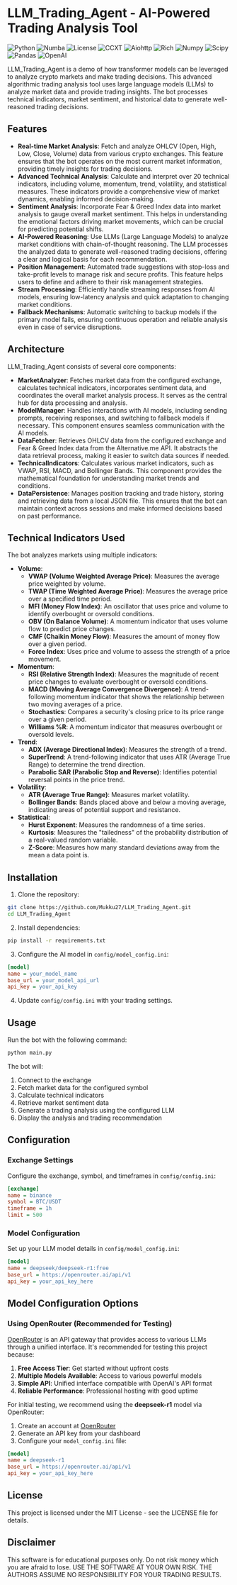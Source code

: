 # LLM_Trading_Agent - AI-Powered Trading Analysis Tool

![Python](https://img.shields.io/badge/python-3.13+-blue.svg)
![Numba](https://img.shields.io/badge/numba-0.61.0-blue.svg)
![License](https://img.shields.io/badge/license-MIT-green.svg)
![CCXT](https://img.shields.io/badge/ccxt-4.4.52-blue.svg)
![Aiohttp](https://img.shields.io/badge/aiohttp-3.10.11-blue.svg)
![Rich](https://img.shields.io/badge/rich-13.9.4-blue.svg)
![Numpy](https://img.shields.io/badge/numpy-2.1.3-blue.svg)
![Scipy](https://img.shields.io/badge/scipy-1.15.1-blue.svg)
![Pandas](https://img.shields.io/badge/pandas-2.2.3-blue.svg)
![OpenAI](https://img.shields.io/badge/openai-1.61.0-blue.svg)

LLM_Trading_Agent is a demo of how transformer models can be leveraged to analyze crypto markets and make trading decisions. This advanced algorithmic trading analysis tool uses large language models (LLMs) to analyze market data and provide trading insights. The bot processes technical indicators, market sentiment, and historical data to generate well-reasoned trading decisions.

## Features

- **Real-time Market Analysis**: Fetch and analyze OHLCV (Open, High, Low, Close, Volume) data from various crypto exchanges. This feature ensures that the bot operates on the most current market information, providing timely insights for trading decisions.
- **Advanced Technical Analysis**: Calculate and interpret over 20 technical indicators, including volume, momentum, trend, volatility, and statistical measures. These indicators provide a comprehensive view of market dynamics, enabling informed decision-making.
- **Sentiment Analysis**: Incorporate Fear & Greed Index data into market analysis to gauge overall market sentiment. This helps in understanding the emotional factors driving market movements, which can be crucial for predicting potential shifts.
- **AI-Powered Reasoning**: Use LLMs (Large Language Models) to analyze market conditions with chain-of-thought reasoning. The LLM processes the analyzed data to generate well-reasoned trading decisions, offering a clear and logical basis for each recommendation.
- **Position Management**: Automated trade suggestions with stop-loss and take-profit levels to manage risk and secure profits. This feature helps users to define and adhere to their risk management strategies.
- **Stream Processing**: Efficiently handle streaming responses from AI models, ensuring low-latency analysis and quick adaptation to changing market conditions.
- **Fallback Mechanisms**: Automatic switching to backup models if the primary model fails, ensuring continuous operation and reliable analysis even in case of service disruptions.

## Architecture

LLM_Trading_Agent consists of several core components:

- **MarketAnalyzer**: Fetches market data from the configured exchange, calculates technical indicators, incorporates sentiment data, and coordinates the overall market analysis process. It serves as the central hub for data processing and analysis.
- **ModelManager**: Handles interactions with AI models, including sending prompts, receiving responses, and switching to fallback models if necessary. This component ensures seamless communication with the AI models.
- **DataFetcher**: Retrieves OHLCV data from the configured exchange and Fear & Greed Index data from the Alternative.me API. It abstracts the data retrieval process, making it easier to switch data sources if needed.
- **TechnicalIndicators**: Calculates various market indicators, such as VWAP, RSI, MACD, and Bollinger Bands. This component provides the mathematical foundation for understanding market trends and conditions.
- **DataPersistence**: Manages position tracking and trade history, storing and retrieving data from a local JSON file. This ensures that the bot can maintain context across sessions and make informed decisions based on past performance.

## Technical Indicators Used

The bot analyzes markets using multiple indicators:

- **Volume**:
    - **VWAP (Volume Weighted Average Price)**: Measures the average price weighted by volume.
    - **TWAP (Time Weighted Average Price)**: Measures the average price over a specified time period.
    - **MFI (Money Flow Index)**: An oscillator that uses price and volume to identify overbought or oversold conditions.
    - **OBV (On Balance Volume)**: A momentum indicator that uses volume flow to predict price changes.
    - **CMF (Chaikin Money Flow)**: Measures the amount of money flow over a given period.
    - **Force Index**: Uses price and volume to assess the strength of a price movement.
- **Momentum**:
    - **RSI (Relative Strength Index)**: Measures the magnitude of recent price changes to evaluate overbought or oversold conditions.
    - **MACD (Moving Average Convergence Divergence)**: A trend-following momentum indicator that shows the relationship between two moving averages of a price.
    - **Stochastics**: Compares a security's closing price to its price range over a given period.
    - **Williams %R**: A momentum indicator that measures overbought or oversold levels.
- **Trend**:
    - **ADX (Average Directional Index)**: Measures the strength of a trend.
    - **SuperTrend**: A trend-following indicator that uses ATR (Average True Range) to determine the trend direction.
    - **Parabolic SAR (Parabolic Stop and Reverse)**: Identifies potential reversal points in the price trend.
- **Volatility**:
    - **ATR (Average True Range)**: Measures market volatility.
    - **Bollinger Bands**: Bands placed above and below a moving average, indicating areas of potential support and resistance.
- **Statistical**:
    - **Hurst Exponent**: Measures the randomness of a time series.
    - **Kurtosis**: Measures the "tailedness" of the probability distribution of a real-valued random variable.
    - **Z-Score**: Measures how many standard deviations away from the mean a data point is.

## Installation

1. Clone the repository:
```bash
git clone https://github.com/Mukku27/LLM_Trading_Agent.git
cd LLM_Trading_Agent
```

2. Install dependencies:
```bash
pip install -r requirements.txt
```

3. Configure the AI model in `config/model_config.ini`:
```ini
[model]
name = your_model_name
base_url = your_model_api_url
api_key = your_api_key
```

4. Update `config/config.ini` with your trading settings.

## Usage

Run the bot with the following command:

```bash
python main.py
```

The bot will:
1. Connect to the exchange
2. Fetch market data for the configured symbol
3. Calculate technical indicators
4. Retrieve market sentiment data
5. Generate a trading analysis using the configured LLM
6. Display the analysis and trading recommendation

## Configuration

### Exchange Settings
Configure the exchange, symbol, and timeframes in `config/config.ini`:

```ini
[exchange]
name = binance
symbol = BTC/USDT
timeframe = 1h
limit = 500
```

### Model Configuration
Set up your LLM model details in `config/model_config.ini`:

```ini
[model]
name = deepseek/deepseek-r1:free
base_url = https://openrouter.ai/api/v1
api_key = your_api_key_here
```

## Model Configuration Options

### Using OpenRouter (Recommended for Testing)

[OpenRouter](https://openrouter.ai/) is an API gateway that provides access to various LLMs through a unified interface. It's recommended for testing this project because:

1. **Free Access Tier**: Get started without upfront costs
2. **Multiple Models Available**: Access to various powerful models
3. **Simple API**: Unified interface compatible with OpenAI's API format
4. **Reliable Performance**: Professional hosting with good uptime

For initial testing, we recommend using the **deepseek-r1** model via OpenRouter:

1. Create an account at [OpenRouter](https://openrouter.ai/)
2. Generate an API key from your dashboard
3. Configure your `model_config.ini` file:
```ini
[model]
name = deepseek-r1
base_url = https://openrouter.ai/api/v1
api_key = your_api_key_here
```

## License

This project is licensed under the MIT License - see the LICENSE file for details.

## Disclaimer

This software is for educational purposes only. Do not risk money which you are afraid to lose. USE THE SOFTWARE AT YOUR OWN RISK. THE AUTHORS ASSUME NO RESPONSIBILITY FOR YOUR TRADING RESULTS.
